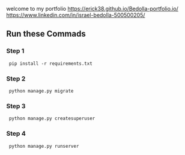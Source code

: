 welcome to my portfolio
https://erick38.github.io/Bedolla-portfolio.io/
https://www.linkedin.com/in/israel-bedolla-500500205/
## Run these Commads
### Step 1
     pip install -r requirements.txt
### Step 2
     python manage.py migrate
     
### Step 3
     python manage.py createsuperuser
        
### Step 4
     python manage.py runserver

  













